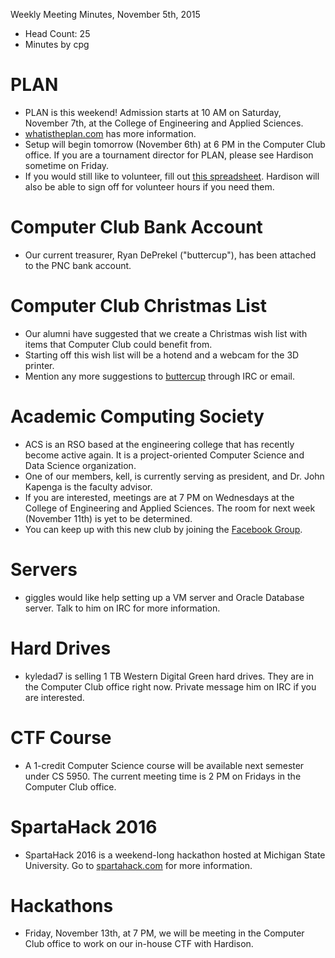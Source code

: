 Weekly Meeting Minutes, November 5th, 2015

- Head Count: 25
- Minutes by cpg

# PLAN

- PLAN is this weekend! Admission starts at 10 AM on Saturday, November 7th, at the College of Engineering and Applied Sciences.
- [whatistheplan.com](https://whatistheplan.com) has more information.
- Setup will begin tomorrow (November 6th) at 6 PM in the Computer Club office. If you are a tournament director for PLAN, please see Hardison sometime on Friday.
- If you would still like to volunteer, fill out [this spreadsheet](https://docs.google.com/spreadsheets/d/1fIOnKBz4Os9gYwZacDt0zk-agrgyg9ZXDLaI0IATNcY/edit#gid=0). Hardison will also be able to sign off for volunteer hours if you need them.

# Computer Club Bank Account

- Our current treasurer, Ryan DePrekel ("buttercup"), has been attached to the PNC bank account.

# Computer Club Christmas List

- Our alumni have suggested that we create a Christmas wish list with items that Computer Club could benefit from.
- Starting off this wish list will be a hotend and a webcam for the 3D printer.
- Mention any more suggestions to [buttercup](buttercup@yakko.cs.wmich.edu) through IRC or email.

# Academic Computing Society

- ACS is an RSO based at the engineering college that has recently become active again. It is a project-oriented Computer Science and Data Science organization.
- One of our members, kell, is currently serving as president, and Dr. John Kapenga is the faculty advisor.
- If you are interested, meetings are at 7 PM on Wednesdays at the College of Engineering and Applied Sciences. The room for next week (November 11th) is yet to be determined.
- You can keep up with this new club by joining the [Facebook Group](https://www.facebook.com/groups/ACSWMU/).

# Servers

- giggles would like help setting up a VM server and Oracle Database server. Talk to him on IRC for more information.

# Hard Drives

- kyledad7 is selling 1 TB Western Digital Green hard drives. They are in the Computer Club office right now. Private message him on IRC if you are interested.

# CTF Course

- A 1-credit Computer Science course will be available next semester under CS 5950. The current meeting time is 2 PM on Fridays in the Computer Club office.

# SpartaHack 2016

- SpartaHack 2016 is a weekend-long hackathon hosted at Michigan State University. Go to [spartahack.com](https://www.spartahack.com) for more information.

# Hackathons

- Friday, November 13th, at 7 PM, we will be meeting in the Computer Club office to work on our in-house CTF with Hardison.
